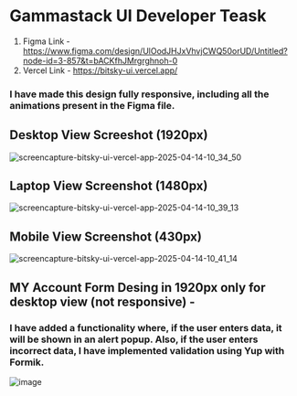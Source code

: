 # Gammastack UI Developer Teask 

1) Figma Link - https://www.figma.com/design/UlOodJHJxVhvjCWQ50orUD/Untitled?node-id=3-857&t=bACKfhJMrgrghnoh-0
2) Vercel Link - https://bitsky-ui.vercel.app/

### I have made this design fully responsive, including all the animations present in the Figma file.

## Desktop View Screeshot (1920px)
![screencapture-bitsky-ui-vercel-app-2025-04-14-10_34_50](https://github.com/user-attachments/assets/d3fdb3a9-c244-43ae-aa8e-8531450a1fe0)



## Laptop View Screenshot (1480px)
![screencapture-bitsky-ui-vercel-app-2025-04-14-10_39_13](https://github.com/user-attachments/assets/40196fea-130a-40e9-9a7d-c3e8d6f1dc18)



## Mobile View Screenshot (430px)
![screencapture-bitsky-ui-vercel-app-2025-04-14-10_41_14](https://github.com/user-attachments/assets/73e393c2-fb68-49c2-b376-0528dd685495)


## MY Account Form Desing in 1920px only for desktop view  (not responsive) - 
### I have added a functionality where, if the user enters data, it will be shown in an alert popup. Also, if the user enters incorrect data, I have implemented validation using Yup with Formik.


![image](https://github.com/user-attachments/assets/b5b8f015-0c03-49ce-8113-bc3f3c866e01)
